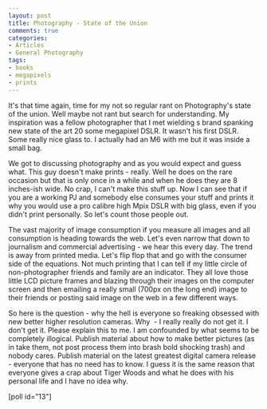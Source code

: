 ```yaml
---
layout: post
title: Photography - State of the Union
comments: true
categories:
- Articles
- General Photography
tags:
- books
- megapixels
- prints
---
```

It's that time again, time for my not so regular rant on Photography's state of the union. Well maybe not rant but search for understanding. My inspiration was a fellow photographer that I met wielding s brand spanking new state of the art 20 some megapixel DSLR. It wasn't his first DSLR. Some really nice glass to. I actually had an M6 with me but it was inside a small bag.

We got to discussing photography and as you would expect and guess what. This guy doesn't make prints - really. Well he does on the rare occasion but that is only once in a while and when he does they are 8 inches-ish wide. No crap, I can't make this stuff up. Now I can see that if you are a working PJ and somebody else consumes your stuff and prints it why you would use a pro calibre high Mpix DSLR with big glass, even if you didn't print personally. So let's count those people out.

The vast majority of image consumption if you measure all images and all consumption is heading towards the web. Let's even narrow that down to journalism and commercial advertising - we hear this every day. The trend is away from printed media. Let's flip flop that and go with the consumer side of the equations. Not much printing that I can tell if my little circle of non-photographer friends and family are an indicator. They all love those little LCD picture frames and blazing through their images on the computer screen and then emailing a really small (700px on the long end) image to their friends or posting said image on the web in a few different ways.

So here is the question - why the hell is everyone so freaking obsessed with new better higher resolution cameras. Why  - I really really do not get it. I don't get it. Please explain this to me. I am confounded by what seems to be completely illogical. Publish material about how to make better pictures (as in take them, not post process them into brash bold shocking trash) and nobody cares. Publish material on the latest greatest digital camera release - everyone that has no need has to know. I guess it is the same reason that everyone gives a crap about Tiger Woods and what he does with his personal life and I have no idea why.

[poll id="13"] 